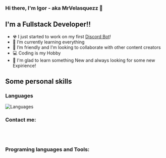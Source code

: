 ### Hi there, I'm Igor - aka MrVelasquezz 👋 

## I'm a Fullstack Developer!!

- ☢ I just started to work on my first [Discord Bot][bot]!
- 📜 I’m currently learning everything 
- 👯 I’m friendly and I'm looking to collaborate with other content creators
- 💻 Coding is my Hobby
- 📖 I'm glad to learn something New and always looking for some new Expirience!

## Some personal skills

### Languages

![Languages](https://img.shields.io/static/v1?label=German&message=B2&color=success)

### Contact me:


<br />



<br />

### Programing languages and Tools:



<br />
<br />

[Bot]: https://github.com/MrVelasquezz/Discord-JS-Bot